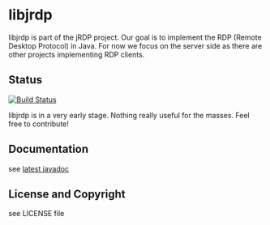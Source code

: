 libjrdp
=======

libjrdp is part of the jRDP project. Our goal is to implement the RDP (Remote Desktop Protocol) in Java. For now we focus on the server side as there are other projects implementing RDP clients.

Status
------
[![Build Status](https://travis-ci.org/jRDP/libjrdp.png?branch=master)](https://travis-ci.org/jRDP/libjrdp)

libjrdp is in a very early stage. Nothing really useful for the masses. Feel free to contribute!

Documentation
-------------
see [latest javadoc](http://jrdp.github.io/libjrdp/javadoc/latest/)

License and Copyright
---------------------
see LICENSE file


